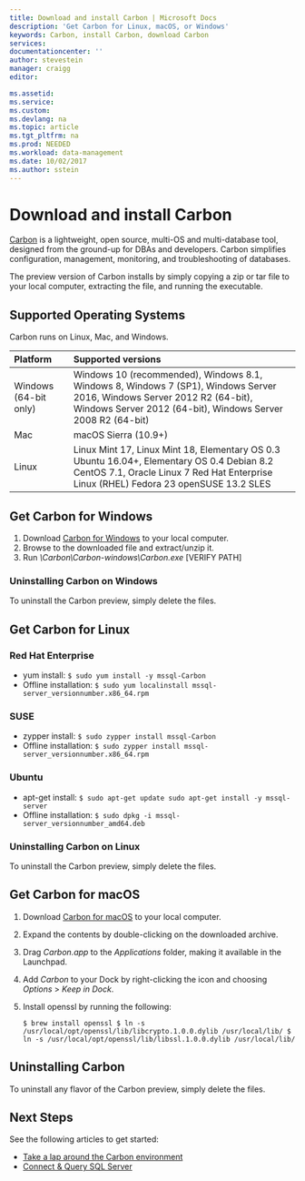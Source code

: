```yaml
---
title: Download and install Carbon | Microsoft Docs
description: 'Get Carbon for Linux, macOS, or Windows'
keywords: Carbon, install Carbon, download Carbon
services: 
documentationcenter: ''
author: stevestein
manager: craigg
editor: 

ms.assetid: 
ms.service:
ms.custom: 
ms.devlang: na
ms.topic: article
ms.tgt_pltfrm: na
ms.prod: NEEDED
ms.workload: data-management
ms.date: 10/02/2017
ms.author: sstein
---
```

# Download and install Carbon

[Carbon](index.md) is a lightweight, open source, multi-OS and multi-database tool, designed from the ground-up for DBAs and developers. Carbon simplifies configuration, management, monitoring, and troubleshooting of databases. 

The preview version of Carbon installs by simply copying a zip or tar file to your local computer, extracting the file, and running the executable.

## Supported Operating Systems

Carbon runs on Linux, Mac, and Windows.

| Platform | Supported versions |
|:---|:---|
| Windows (64-bit only) | Windows 10 (recommended), Windows 8.1, Windows 8, Windows 7 (SP1), Windows Server 2016, Windows Server 2012 R2 (64-bit), Windows Server 2012 (64-bit), Windows Server 2008 R2 (64-bit) |
| Mac | macOS Sierra (10.9+) |
| Linux | Linux Mint 17, Linux Mint 18, Elementary OS 0.3 Ubuntu 16.04+, Elementary OS 0.4 Debian 8.2 CentOS 7.1, Oracle Linux 7 Red Hat Enterprise Linux (RHEL) Fedora 23 openSUSE 13.2 SLES |


## Get Carbon for Windows

1. Download [Carbon for Windows](https://github.com/Microsoft/carbon/releases/download/v0.20.0/2017-Sep-27-carbon-windows.zip) to your local computer.
2. Browse to the downloaded file and extract/unzip it.
3. Run *\Carbon\Carbon-windows\Carbon.exe* [VERIFY PATH]

### Uninstalling Carbon on Windows

To uninstall the Carbon preview, simply delete the files.


## Get Carbon for Linux

### Red Hat Enterprise

- yum install: `$ sudo yum install -y mssql-Carbon`
- Offline installation: `$ sudo yum localinstall mssql-server_versionnumber.x86_64.rpm`

### SUSE

- zypper install: `$ sudo zypper install mssql-Carbon`
- Offline installation: `$ sudo zypper install mssql-server_versionnumber.x86_64.rpm`

### Ubuntu

- apt-get install: `$ sudo apt-get update sudo apt-get install -y mssql-server`
- Offline installation: `$ sudo dpkg -i mssql-server_versionnumber_amd64.deb`

### Uninstalling Carbon on Linux

To uninstall the Carbon preview, simply delete the files.


## Get Carbon for macOS

1. Download [Carbon for macOS](https://github.com/Microsoft/carbon/releases/download/v0.20.0/2017-Sep-27-carbon-macos.zip) to your local computer.
2. Expand the contents by double-clicking on the downloaded archive.
3. Drag *Carbon.app* to the *Applications* folder, making it available in the Launchpad.
4. Add *Carbon* to your Dock by right-clicking the icon and choosing *Options* > *Keep in Dock*.
5. Install openssl by running the following:

   ```$ brew install openssl $ ln -s /usr/local/opt/openssl/lib/libcrypto.1.0.0.dylib /usr/local/lib/ $ ln -s /usr/local/opt/openssl/lib/libssl.1.0.0.dylib /usr/local/lib/```

## Uninstalling Carbon

To uninstall any flavor of the Carbon preview, simply delete the files.

## Next Steps

See the following articles to get started:
- [Take a lap around the Carbon environment](overview.md)
- [Connect & Query SQL Server](get-started-sql-server.md)
